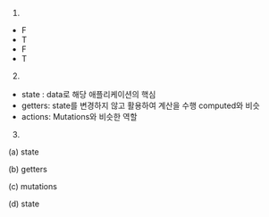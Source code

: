 1.

- F
- T
- F
- T



2. 

- state : data로 해당 애플리케이션의 핵심
- getters:  state를 변경하지 않고 활용하여 계산을 수행 computed와 비슷
- actions: Mutations와 비슷한 역할





3.

(a) state

(b) getters

(c) mutations

(d) state

